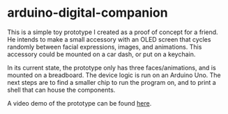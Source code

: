 # arduino-digital-companion
This is a simple toy prototype I created as a proof of concept for a friend. He intends to make a small accessory with an OLED screen that cycles randomly between facial expressions, images, and animations. This accessory could be mounted on a car dash, or put on a keychain.

In its current state, the prototype only has three faces/animations, and is mounted on a breadboard. The device logic is run on an Arduino Uno. The next steps are to find a smaller chip to run the program on, and to print a shell that can house the components.

A video demo of the prototype can be found [here](https://youtu.be/57Eu4XJODpw).
